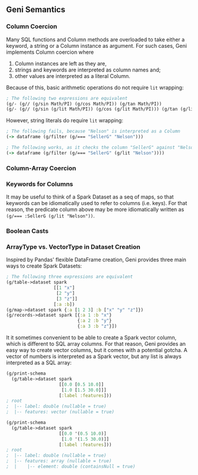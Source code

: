 ## Geni Semantics

### Column Coercion

Many SQL functions and Column methods are overloaded to take either a keyword, a string or a Column instance as argument. For such cases, Geni implements Column coercion where

1. Column instances are left as they are,
2. strings and keywords are interpreted as column names and;
3. other values are interpreted as a literal Column.

Because of this, basic arithmetic operations do not require `lit` wrapping:

```clojure
; The following two expressions are equivalent
(g/- (g// (g/sin Math/PI) (g/cos Math/PI)) (g/tan Math/PI))
(g/- (g// (g/sin (g/lit Math/PI)) (g/cos (g/lit Math/PI))) (g/tan (g/lit Math/PI)))
```

However, string literals do require `lit` wrapping:

```clojure
; The following fails, because "Nelson" is interpreted as a Column
(-> dataframe (g/filter (g/=== "SellerG" "Nelson")))

; The following works, as it checks the column "SellerG" against "Nelson" as a literal
(-> dataframe (g/filter (g/=== "SellerG" (g/lit "Nelson"))))
```

### Column-Array Coercion

<!--TODO-->

### Keywords for Columns

It may be useful to think of a Spark Dataset as a seq of maps, so that keywords can be idiomatically used to refer to columns (i.e. keys). For that reason, the predicate column above may be more idiomatically written as `(g/=== :SellerG (g/lit "Nelson"))`.

### Boolean Casts

<!--TODO-->

### ArrayType vs. VectorType in Dataset Creation

Inspired by Pandas' flexible DataFrame creation, Geni provides three main ways to create Spark Datasets:

```clojure
; The following three expressions are equivalent
(g/table->dataset spark
                  [[1 "x"]
                   [2 "y"]
                   [3 "z"]]
                  [:a :b])
(g/map->dataset spark {:a [1 2 3] :b ["x" "y" "z"]})
(g/records->dataset spark [{:a 1 :b "x"}
                           {:a 2 :b "y"}
                           {:a 3 :b "z"}])
```

It it sometimes convenient to be able to create a Spark vector column, which is different to SQL array columns. For that reason, Geni provides an easy way to create vector columns, but it comes with a potential gotcha. A vector of numbers is interpreted as a Spark vector, but any list is always interpreted as a SQL array:

```clojure
(g/print-schema
  (g/table->dataset spark
                    [[0.0 [0.5 10.0]]
                     [1.0 [1.5 30.0]]]
                    [:label :features]))
; root
;  |-- label: double (nullable = true)
;  |-- features: vector (nullable = true)

(g/print-schema
  (g/table->dataset spark
                    [[0.0 '(0.5 10.0)]
                     [1.0 '(1.5 30.0)]]
                    [:label :features]))
; root
;  |-- label: double (nullable = true)
;  |-- features: array (nullable = true)
;  |    |-- element: double (containsNull = true)
```
